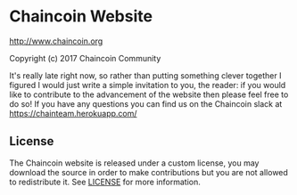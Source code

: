 Chaincoin Website
=================

http://www.chaincoin.org

Copyright (c) 2017 Chaincoin Community

It's really late right now, so rather than putting something clever together I
figured I would just write a simple invitation to you, the reader: if you would
like to contribute to the advancement of the website then please feel free to
do so! If you have any questions you can find us on the Chaincoin slack at
https://chainteam.herokuapp.com/


License
-------

The Chaincoin website is released under a custom license, you may download the
source in order to make contributions but you are not allowed to redistribute it.
See [LICENSE](LICENSE) for more information.
